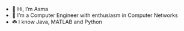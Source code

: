 - 👋 Hi, I’m Asma
- 👀 I’m a Computer Engineer with enthusiasm in Computer Networks
- ☘️ I know Java, MATLAB and Python 

